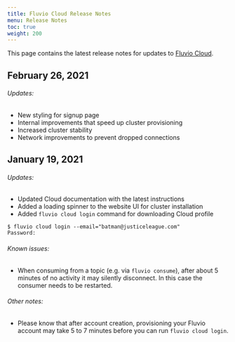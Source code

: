 ```yaml
---
title: Fluvio Cloud Release Notes
menu: Release Notes
toc: true
weight: 200
---
```


This page contains the latest release notes for updates to [Fluvio Cloud].

[Fluvio Cloud]: /signup

## February 26, 2021

###### Updates:

- New styling for signup page
- Internal improvements that speed up cluster provisioning
- Increased cluster stability
- Network improvements to prevent dropped connections

## January 19, 2021

###### Updates:

- Updated Cloud documentation with the latest instructions
- Added a loading spinner to the website UI for cluster installation
- Added `fluvio cloud login` command for downloading Cloud profile

```
$ fluvio cloud login --email="batman@justiceleague.com"
Password:
```

###### Known issues:

- When consuming from a topic (e.g. via `fluvio consume`), after about 5
  minutes of no activity it may silently disconnect. In this case the
  consumer needs to be restarted.
  
###### Other notes:

- Please know that after account creation, provisioning your Fluvio account
  may take 5 to 7 minutes before you can run `fluvio cloud login`.
